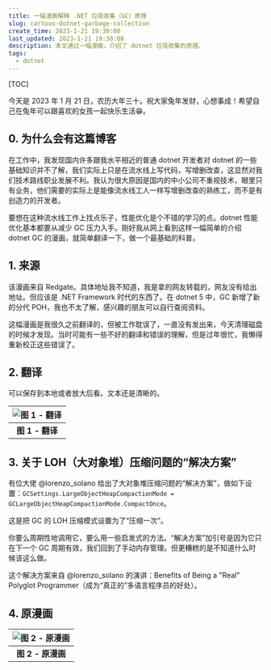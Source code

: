 ```yaml
---
title: 一幅漫画解释 .NET 垃圾收集（GC）原理
slug: cartoon-dotnet-garbage-collection
create_time: 2023-1-21 19:30:00
last_updated: 2023-1-21 19:30:00
description: 本文通过一幅漫画，介绍了 dotnet 垃圾收集的原理。
tags:
  - dotnet
---
```


[TOC]

今天是 2023 年 1 月 21 日，农历大年三十。祝大家兔年发财，心想事成！希望自己在兔年可以跟喜欢的女孩一起快乐生活😁。

## 0. 为什么会有这篇博客

在工作中，我发现国内许多跟我水平相近的普通 dotnet 开发者对 dotnet 的一些基础知识并不了解，我们实际上只是在流水线上写代码，写增删改查，这显然对我们技术路线职业发展不利。我认为很大原因是国内的中小公司不重视技术，眼里只有业务，他们需要的实际上是能像流水线工人一样写增删改查的熟练工，而不是有创造力的开发者。

要想在这种流水线工作上找点乐子，性能优化是个不错的学习的点。dotnet 性能优化基本都要从减少 GC 压力入手。刚好我从网上看到这样一幅简单的介绍 dotnet GC 的漫画，就简单翻译一下，做一个最基础的科普。

## 1. 来源

该漫画来自 Redgate。具体地址我不知道，我是拿的网友转载的，网友没有给出地址。但应该是 .NET Framework 时代的东西了。在 dotnet 5 中，GC 新增了新的分代 POH，我也不太了解，感兴趣的朋友可以自行查阅资料。

这幅漫画是我很久之前翻译的，但被工作耽误了，一直没有发出来，今天清理磁盘的时候才发现。当时可能有一些不好的翻译和错误的理解，但是过年很忙，我懒得重新校正这些错误了。

## 2. 翻译

可以保存到本地或者放大后看。文本还是清晰的。

|![图 1 - 翻译](assets/dotnet-memery-maganement.min.png)|
|:-:|
|<b>图 1 - 翻译</b>|

## 3. 关于 LOH（大对象堆）压缩问题的“解决方案”

有位大佬 @lorenzo_solano 给出了大对象堆压缩问题的“解决方案”，做如下设置：`GCSettings.LargeObjectHeapCompactionMode = GCLargeObjectHeapCompactionMode.CompactOnce`。

这是把 GC 的 LOH 压缩模式设置为了“压缩一次”。

你要么周期性地调用它，要么用一些启发式的方法。“解决方案”加引号是因为它只在下一个 GC 周期有效，我们回到了手动内存管理。但更糟糕的是不知道什么时候该这么做。

这个解决方案来自 @lorenzo_solano 的演讲：Benefits of Being a "Real" Polyglot Programmer（成为“真正的”多语言程序员的好处）。

## 4. 原漫画

|![图 2 - 原漫画](assets/20220828_125625.jpg)|
|:-:|
|<b>图 2 - 原漫画</b>|
